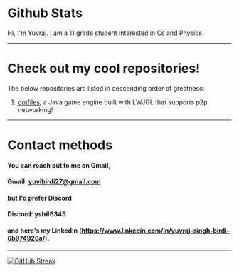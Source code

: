 



# Github Stats  
Hi, I'm Yuvraj. I am a 11 grade student interested in Cs and Physics.

---

# Check out my cool repositories!
The below repositories are listed in descending order of greatness:

1. [dotfiles](https://gitlab.com/yuvibirdi/dotfiles), a Java game engine built with LWJGL that supports p2p networking!

---

# Contact methods
#### You can reach out to me on Gmail,
#### Gmail: yuvibirdi27@gmail.com
#### but I'd prefer Discord
#### Discord: ysb#6345
#### and here's my LinkedIn (https://www.linkedin.com/in/yuvraj-singh-birdi-6b974926a/). 

---
[![GitHub Streak](https://github-readme-streak-stats.herokuapp.com/?user=yuvibirdi&theme=tokyonight)](https://git.io/streak-stats)

